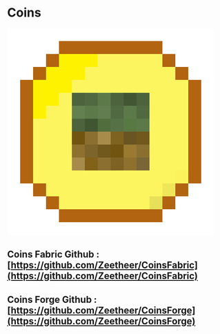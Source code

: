 Coins
=====

![](https://github.com/Zeetheer/Coins/blob/master/icon.png?raw=true)

Coins Fabric Github : [https://github.com/Zeetheer/CoinsFabric](https://github.com/Zeetheer/CoinsFabric)
--------------------------------------------------------------------------------------------------------

Coins Forge Github : [https://github.com/Zeetheer/CoinsForge](https://github.com/Zeetheer/CoinsForge)
--------------------------------------------------------------------------------------------------------------------
